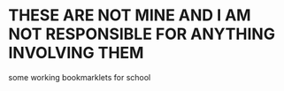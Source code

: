 # THESE ARE NOT MINE AND I AM NOT RESPONSIBLE FOR ANYTHING INVOLVING THEM
some working bookmarklets for school
